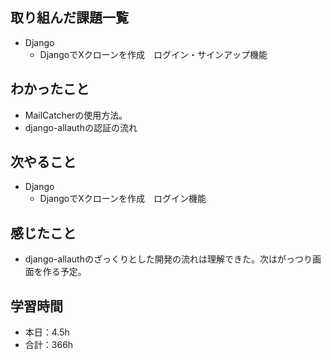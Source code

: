 ## 取り組んだ課題一覧
- Django
    - DjangoでXクローンを作成　ログイン・サインアップ機能

## わかったこと
- MailCatcherの使用方法。
- django-allauthの認証の流れ                                                        

## 次やること
- Django
    - DjangoでXクローンを作成　ログイン機能        

## 感じたこと                
- django-allauthのざっくりとした開発の流れは理解できた。次はがっつり画面を作る予定。                                                                                                                                                                                                                                                                                                                                                                                                                                                                                                                                                                                                                                                                                                                                                                          
                                                                                             
                                    
## 学習時間
- 本日：4.5h
- 合計：366h